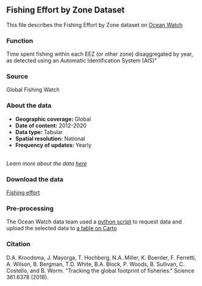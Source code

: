 ## Fishing Effort by Zone Dataset
This file describes the Fishing Effort by Zone dataset on [Ocean Watch](https://www.oceanwatchdata.org)

### Function
Time spent fishing within each EEZ (or other zone) disaggregated by year, as detected using an Automatic Identification System (AIS)"

### Source
Global Fishing Watch 

### About the data
- **Geographic coverage:** Global
- **Date of content:** 2012-2020
- **Data type:** Tabular
- **Spatial resolution:** National
- **Frequency of updates:** Yearly

<br/>*Learn more about the data [here](https://globalfishingwatch.org/dataset-and-code-fishing-effort/)*

### Download the data
[Fishing effort](https://globalfishingwatch.org/data-download/datasets/public-fishing-effort) 

### Pre-processing
The Ocean Watch data team used a [python script]({link-to-script}) to request data and upload the selected data to [a table on Carto](https://resourcewatch.carto.com/u/wri-rw/dataset/com_030d_fishing_effort_by_zone)

### Citation
D.A. Kroodsma, J. Mayorga, T. Hochberg, N.A. Miller, K. Boerder, F. Ferretti, A. Wilson, B. Bergman, T.D. White, B.A. Block, P. Woods, B. Sullivan, C. Costello, and B. Worm. "Tracking the global footprint of fisheries." Science 361.6378 (2018).